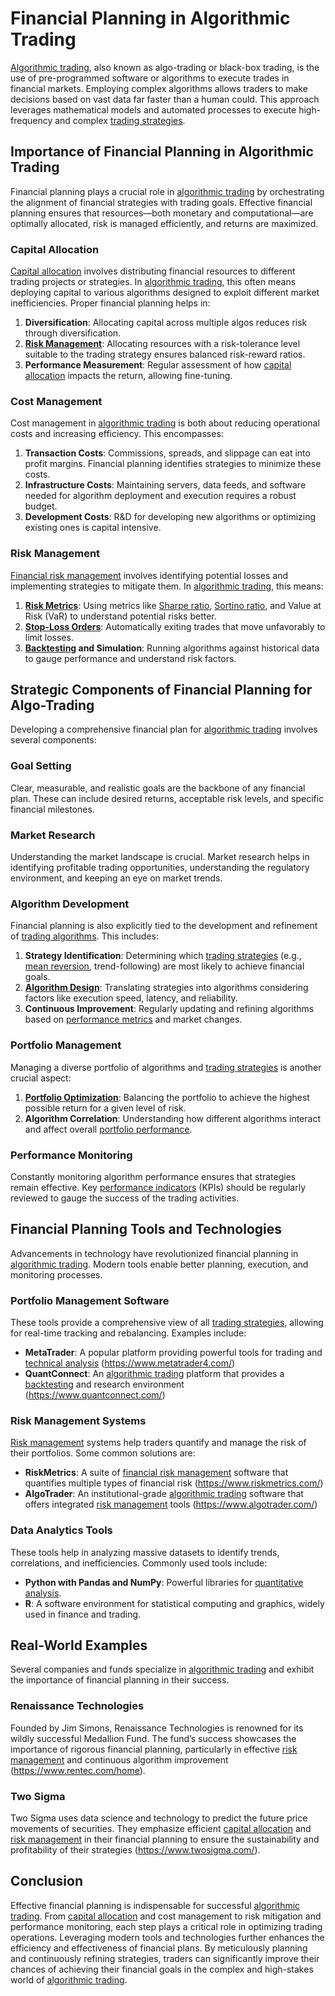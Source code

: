 # Financial Planning in Algorithmic Trading

[Algorithmic trading](../a/algorithmic_trading.md), also known as algo-trading or black-box trading, is the use of pre-programmed software or algorithms to execute trades in financial markets. Employing complex algorithms allows traders to make decisions based on vast data far faster than a human could. This approach leverages mathematical models and automated processes to execute high-frequency and complex [trading strategies](../t/trading_strategies.md).

## Importance of Financial Planning in Algorithmic Trading

Financial planning plays a crucial role in [algorithmic trading](../a/algorithmic_trading.md) by orchestrating the alignment of financial strategies with trading goals. Effective financial planning ensures that resources—both monetary and computational—are optimally allocated, risk is managed efficiently, and returns are maximized. 

### Capital Allocation

[Capital allocation](../c/capital_allocation.md) involves distributing financial resources to different trading projects or strategies. In [algorithmic trading](../a/algorithmic_trading.md), this often means deploying capital to various algorithms designed to exploit different market inefficiencies. Proper financial planning helps in:

1. **Diversification**: Allocating capital across multiple algos reduces risk through diversification.
2. **[Risk Management](../r/risk_management.md)**: Allocating resources with a risk-tolerance level suitable to the trading strategy ensures balanced risk-reward ratios.
3. **Performance Measurement**: Regular assessment of how [capital allocation](../c/capital_allocation.md) impacts the return, allowing fine-tuning.

### Cost Management

Cost management in [algorithmic trading](../a/algorithmic_trading.md) is both about reducing operational costs and increasing efficiency. This encompasses:

1. **Transaction Costs**: Commissions, spreads, and slippage can eat into profit margins. Financial planning identifies strategies to minimize these costs.
2. **Infrastructure Costs**: Maintaining servers, data feeds, and software needed for algorithm deployment and execution requires a robust budget.
3. **Development Costs**: R&D for developing new algorithms or optimizing existing ones is capital intensive.

### Risk Management

[Financial risk management](../f/financial_risk_management.md) involves identifying potential losses and implementing strategies to mitigate them. In [algorithmic trading](../a/algorithmic_trading.md), this means:

1. **[Risk Metrics](../r/risk_metrics.md)**: Using metrics like [Sharpe ratio](../s/sharpe_ratio.md), [Sortino ratio](../s/sortino_ratio.md), and Value at Risk (VaR) to understand potential risks better.
2. **[Stop-Loss Orders](../s/stop-loss_orders.md)**: Automatically exiting trades that move unfavorably to limit losses.
3. **[Backtesting](../b/backtesting.md) and Simulation**: Running algorithms against historical data to gauge performance and understand risk factors.

## Strategic Components of Financial Planning for Algo-Trading

Developing a comprehensive financial plan for [algorithmic trading](../a/algorithmic_trading.md) involves several components:

### Goal Setting

Clear, measurable, and realistic goals are the backbone of any financial plan. These can include desired returns, acceptable risk levels, and specific financial milestones.

### Market Research

Understanding the market landscape is crucial. Market research helps in identifying profitable trading opportunities, understanding the regulatory environment, and keeping an eye on market trends.

### Algorithm Development

Financial planning is also explicitly tied to the development and refinement of [trading algorithms](../t/trading_algorithms.md). This includes:

1. **Strategy Identification**: Determining which [trading strategies](../t/trading_strategies.md) (e.g., [mean reversion](../m/mean_reversion.md), trend-following) are most likely to achieve financial goals.
2. **[Algorithm Design](../a/algorithm_design.md)**: Translating strategies into algorithms considering factors like execution speed, latency, and reliability.
3. **Continuous Improvement**: Regularly updating and refining algorithms based on [performance metrics](../p/performance_metrics.md) and market changes.

### Portfolio Management

Managing a diverse portfolio of algorithms and [trading strategies](../t/trading_strategies.md) is another crucial aspect:

1. **[Portfolio Optimization](../p/portfolio_optimization.md)**: Balancing the portfolio to achieve the highest possible return for a given level of risk.
2. **Algorithm Correlation**: Understanding how different algorithms interact and affect overall [portfolio performance](../p/portfolio_performance.md).

### Performance Monitoring

Constantly monitoring algorithm performance ensures that strategies remain effective. Key [performance indicators](../p/performance_indicators.md) (KPIs) should be regularly reviewed to gauge the success of the trading activities.

## Financial Planning Tools and Technologies

Advancements in technology have revolutionized financial planning in [algorithmic trading](../a/algorithmic_trading.md). Modern tools enable better planning, execution, and monitoring processes.

### Portfolio Management Software

These tools provide a comprehensive view of all [trading strategies](../t/trading_strategies.md), allowing for real-time tracking and rebalancing. Examples include:

- **MetaTrader**: A popular platform providing powerful tools for trading and [technical analysis](../t/technical_analysis.md) (https://www.metatrader4.com/)
- **QuantConnect**: An [algorithmic trading](../a/algorithmic_trading.md) platform that provides a [backtesting](../b/backtesting.md) and research environment (https://www.quantconnect.com/)

### Risk Management Systems

[Risk management](../r/risk_management.md) systems help traders quantify and manage the risk of their portfolios. Some common solutions are:

- **RiskMetrics**: A suite of [financial risk management](../f/financial_risk_management.md) software that quantifies multiple types of financial risk (https://www.riskmetrics.com/)
- **AlgoTrader**: An institutional-grade [algorithmic trading](../a/algorithmic_trading.md) software that offers integrated [risk management](../r/risk_management.md) tools (https://www.algotrader.com/)

### Data Analytics Tools

These tools help in analyzing massive datasets to identify trends, correlations, and inefficiencies. Commonly used tools include:

- **Python with Pandas and NumPy**: Powerful libraries for [quantitative analysis](../q/quantitative_analysis.md).
- **R**: A software environment for statistical computing and graphics, widely used in finance and trading.

## Real-World Examples

Several companies and funds specialize in [algorithmic trading](../a/algorithmic_trading.md) and exhibit the importance of financial planning in their success.

### Renaissance Technologies

Founded by Jim Simons, Renaissance Technologies is renowned for its wildly successful Medallion Fund. The fund’s success showcases the importance of rigorous financial planning, particularly in effective [risk management](../r/risk_management.md) and continuous algorithm improvement (https://www.rentec.com/home).

### Two Sigma

Two Sigma uses data science and technology to predict the future price movements of securities. They emphasize efficient [capital allocation](../c/capital_allocation.md) and [risk management](../r/risk_management.md) in their financial planning to ensure the sustainability and profitability of their strategies (https://www.twosigma.com/).

## Conclusion

Effective financial planning is indispensable for successful [algorithmic trading](../a/algorithmic_trading.md). From [capital allocation](../c/capital_allocation.md) and cost management to risk mitigation and performance monitoring, each step plays a critical role in optimizing trading operations. Leveraging modern tools and technologies further enhances the efficiency and effectiveness of financial plans. By meticulously planning and continuously refining strategies, traders can significantly improve their chances of achieving their financial goals in the complex and high-stakes world of [algorithmic trading](../a/algorithmic_trading.md).
